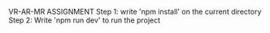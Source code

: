 VR-AR-MR ASSIGNMENT
Step 1: write 'npm install' on the current directory
Step 2: Write 'npm run dev' to run the project
